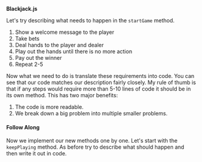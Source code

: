 **Blackjack.js**

Let's try describing what needs to happen in the `startGame` method.

1. Show a welcome message to the player
2. Take bets
3. Deal hands to the player and dealer
4. Play out the hands until there is no more action
5. Pay out the winner
6. Repeat 2-5

Now what we need to do is translate these requirements into code. You can see
that our code matches our description fairly closely. My rule of thumb is that
if any steps would require more than 5-10 lines of code it should be in its own
method. This has two major benefits:

1. The code is more readable.
2. We break down a big problem into multiple smaller problems.

#### Follow Along

Now we implement our new methods one by one. Let's start with the `keepPlaying`
method. As before try to describe what should happen and then write it
out in code.